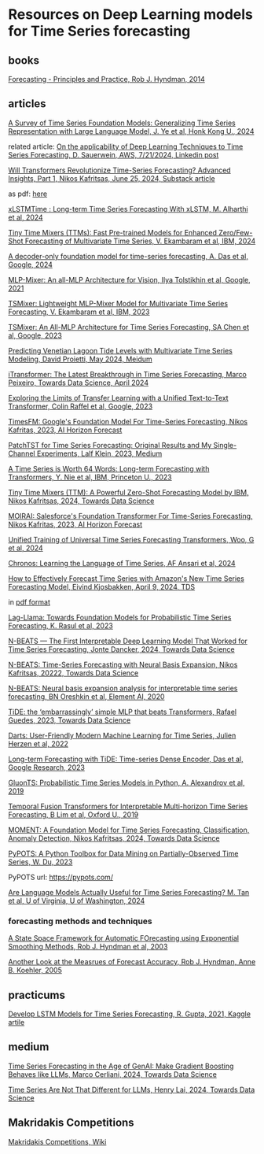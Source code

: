 # Resources on Deep Learning models for Time Series forecasting

## books

[Forecasting - Principles and Practice, Rob J. Hyndman, 2014](https://github.com/dimitarpg13/deep_learning_for_time_series_forecasting/blob/main/literature/books/Forecasting_Principles_and_Practice_Hyndman_2014.pdf)

## articles

[A Survey of Time Series Foundation Models: Generalizing Time Series Representation with Large Language Model, J. Ye et al, Honk Kong U., 2024](https://github.com/dimitarpg13/deep_learning_for_time_series_forecasting/blob/main/literature/articles/A_Survey_of_Time_Serie_Foundation_Models_Generalizing_Time_Series_Representation_with_LLM_Ye_2024.pdf)

related article: [On the applicability of Deep Learning Techniques to Time Series Forecasting, D. Sauerwein, AWS, 7/21/2024, Linkedin post](https://github.com/dimitarpg13/deep_learning_for_time_series_forecasting/blob/main/literature/articles/On_the_applicability_of_Deep_Learning_Techniques_to_Time_Series_Forecasting_Sauerwein_2024.pdf)

[Will Transformers Revolutionize Time-Series Forecasting? Advanced Insights, Part 1, Nikos Kafritsas, June 25, 2024, Substack article](https://aihorizonforecast.substack.com/p/will-transformers-revolutionize-time)

as pdf: [here](https://github.com/dimitarpg13/deep_learning_for_time_series_forecasting/blob/main/literature/articles/Will_Transformers_Revolutionize_Time-Series_Forecasting_Advanced_Insights_Part_1_Nikos_Kafritsas_2024.pdf)

[xLSTMTime : Long-term Time Series Forecasting With xLSTM, M. Alharthi et al, 2024](https://github.com/dimitarpg13/deep_learning_for_time_series_forecasting/blob/main/literature/articles/xLSTMTime_Long_term_Time_Series_Forecasting_With_xLSTM_Alharti_2024.pdf)

[Tiny Time Mixers (TTMs): Fast Pre-trained Models for Enhanced Zero/Few-Shot Forecasting of Multivariate Time Series, V. Ekambaram et al, IBM, 2024](https://github.com/dimitarpg13/deep_learning_for_time_series_forecasting/blob/main/literature/articles/Tiny_Time_Mixers-Fast_Pre-trained_Models_for_Enhanced_Zero_Few-Shot_Forecasting_of_Multivariate_Time_Series_Ekambaram_IBM_2024.pdf)

[A decoder-only foundation model for time-series forecasting, A. Das et al, Google, 2024](https://github.com/dimitarpg13/deep_learning_for_time_series_forecasting/blob/main/literature/articles/A_decoder-only_foundation_model_for_time-series_forecasting_Das_Google_April_2024_Preprint.pdf)

[MLP-Mixer: An all-MLP Architecture for Vision, Ilya Tolstikhin et al, Google, 2021](https://github.com/dimitarpg13/deep_learning_for_time_series_forecasting/blob/main/literature/articles/MLP-Mixer-An_all-MLP_Architecture_for_Vision_Tolstikhin_Google_2021.pdf)

[TSMixer: Lightweight MLP-Mixer Model for Multivariate Time Series Forecasting, V. Ekambaram et al, IBM, 2023](https://github.com/dimitarpg13/deep_learning_for_time_series_forecasting/blob/main/literature/articles/TSMixer-Lightweight_MLP-Mixer_Model_for_Multivariate_Time_Series_Forecasting_Ekambaram_IBM_2023.pdf)

[TSMixer: An All-MLP Architecture for Time Series Forecasting, SA Chen et al, Google, 2023](https://github.com/dimitarpg13/deep_learning_for_time_series_forecasting/blob/main/literature/articles/TSMixer-An_All-MLP_Architecture_for_Time_Series_Forecasting_Chen_Google_2023.pdf)

[Predicting Venetian Lagoon Tide Levels with Multivariate Time Series Modeling, David Proietti, May 2024, Meidum](https://medium.com/@david.proietti_17/predicting-venetian-lagoon-tide-levels-with-multivariate-time-series-modeling-8bafdf229588)

[iTransformer: The Latest Breakthrough in Time Series Forecasting, Marco Peixeiro, Towards Data Science, April 2024](https://github.com/dimitarpg13/deep_learning_for_time_series_forecasting/blob/main/literature/articles/iTransformer-Inverted_Transformers_Are_Effective_for_Time_Series_Forecasting_Liu_2023.pdf)

[Exploring the Limits of Transfer Learning with a Unified Text-to-Text Transformer, Colin Raffel et al, Google, 2023](https://github.com/dimitarpg13/deep_learning_for_time_series_forecasting/blob/main/literature/articles/Exploring_the_Limits_of_Transfer_Learning_with_a_Unified_Text-to-Text_Transformer_Raffel_2023.pdf)

[TimesFM: Google's Foundation Model For Time-Series Forecasting, Nikos Kafritas, 2023, AI Horizon Forecast](https://aihorizonforecast.substack.com/p/timesfm-googles-foundation-model)

[PatchTST for Time Series Forecasting: Original Results and My Single-Channel Experiments, Lalf Klein, 2023, Medium](https://medium.com/@lalf_klein/patchtst-for-time-series-forecasting-original-results-and-new-single-channel-experiments-f375699f7b91)

[A Time Series is Worth 64 Words: Long-term Forecasting with Transformers, Y. Nie et al, IBM, Princeton U., 2023](https://github.com/dimitarpg13/deep_learning_for_time_series_forecasting/blob/main/literature/articles/A_Time_Series_is_Worth_64_Words-Long-term_Forecasting_with_Transformers_Nie_IBM_2023.pdf)

[Tiny Time Mixers (TTM): A Powerful Zero-Shot Forecasting Model by IBM, Nikos Kafritsas, 2024, Towards Data Science](https://towardsdatascience.com/tiny-time-mixers-ttm-a-powerful-zero-shot-forecasting-model-by-ibm-576b0e0af583)

[MOIRAI: Salesforce's Foundation Transformer For Time-Series Forecasting, Nikos Kafritas, 2023, AI Horizon Forecast](https://aihorizonforecast.substack.com/p/moirai-salesforces-foundation-transformer)

[Unified Training of Universal Time Series Forecasting Transformers, Woo, G et al, 2024](https://github.com/dimitarpg13/deep_learning_for_time_series_forecasting/blob/main/literature/articles/Unified_Training_of_Universal_Time_Series_Forecasting_Transformers_Woo_2024.pdf)

[Chronos: Learning the Language of Time Series, AF Ansari et al, 2024](https://github.com/dimitarpg13/deep_learning_for_time_series_forecasting/blob/main/literature/articles/Chronos-Learning_the_Language_of_Time_Series_Fatir_2024.pdf)

[How to Effectively Forecast Time Series with Amazon's New Time Series Forecasting Model, Eivind Kjosbakken, April 9, 2024, TDS](https://towardsdatascience.com/how-to-effectively-forecast-time-series-with-amazons-new-time-series-forecasting-model-9e04d4ccf67e)

in [pdf format](https://github.com/dimitarpg13/deep_learning_for_time_series_forecasting/blob/main/literature/articles/How_to_Effectively_Forecast_Time_Series_with_Amazon_New_Time_Series_Forecasting_Model_by_Eivind_Kjosbakken_TowardsDataScience.pdf)

[Lag-Llama: Towards Foundation Models for Probabilistic Time Series Forecasting, K. Rasul et al, 2023](https://github.com/dimitarpg13/deep_learning_for_time_series_forecasting/blob/main/literature/articles/Lag-Llama-Towards_Foundation_Models_for_Probabilistic_Time_Series_Forecasting_Rasul_2023.pdf)

[N-BEATS — The First Interpretable Deep Learning Model That Worked for Time Series Forecasting, Jonte Dancker, 2024, Towards Data Science](https://towardsdatascience.com/n-beats-the-first-interpretable-deep-learning-model-that-worked-for-time-series-forecasting-06920daadac2)

[N-BEATS: Time-Series Forecasting with Neural Basis Expansion, Nikos Kafritsas, 20222, Towards Data Science](https://medium.com/towards-data-science/n-beats-time-series-forecasting-with-neural-basis-expansion-af09ea39f538)

[N-BEATS: Neural basis expansion analysis for interpretable time series forecasting, BN Oreshkin et al, Element AI, 2020](https://github.com/dimitarpg13/deep_learning_for_time_series_forecasting/blob/main/literature/articles/N-BEATS-Neural_basis_expansion_analysis_for_interpretable_time_series_forecasting_Oreshkin_ElementAI_2020.pdf)

[TiDE: the ‘embarrassingly’ simple MLP that beats Transformers, Rafael Guedes, 2023, Towards Data Science](https://towardsdatascience.com/tide-the-embarrassingly-simple-mlp-that-beats-transformers-7db77d588079)

[Darts: User-Friendly Modern Machine Learning for Time Series, Julien Herzen et al, 2022](https://github.com/dimitarpg13/deep_learning_for_time_series_forecasting/blob/main/literature/articles/Darts-User-Friendly_Modern_Machine_Learning_for_Time_Series_Herzen_2022.pdf)

[Long-term Forecasting with TiDE: Time-series Dense Encoder, Das et al, Google Research, 2023](https://github.com/dimitarpg13/deep_learning_for_time_series_forecasting/blob/main/literature/articles/Long-term_Forecasting_with_TiDE-Time-series_Dense_Encoder_Das_GoogleResearch_2023.pdf)

[GluonTS: Probabilistic Time Series Models in Python, A. Alexandrov et al, 2019](https://github.com/dimitarpg13/deep_learning_for_time_series_forecasting/blob/main/literature/articles/GluonTS-Probabilistic_Time_Series_Models_in_Python_Alexandrov_AWS_2019.pdf)

[Temporal Fusion Transformers for Interpretable Multi-horizon Time Series Forecasting, B Lim et al, Oxford U., 2019](https://github.com/dimitarpg13/deep_learning_for_time_series_forecasting/blob/main/literature/articles/Temporal_Fusion_Transformers_for_Interpretable_Multi-horizon_Time_Series_Forecasting_Lim_OxfordU_2020.pdf)

[MOMENT: A Foundation Model for Time Series Forecasting, Classification, Anomaly Detection, Nikos Kafritsas, 2024, Towards Data Science](https://medium.com/towards-data-science/moment-a-foundation-model-for-time-series-forecasting-classification-anomaly-detection-1e35f5b6ca76)

[PyPOTS: A Python Toolbox for Data Mining on Partially-Observed Time Series, W. Du, 2023](https://github.com/dimitarpg13/deep_learning_for_time_series_forecasting/blob/main/literature/articles/PyPOTS-A_Python_Toolbox_for_Data_Mining_on_Partially-Observed_Time_Series_Du_2023.pdf)

PyPOTS url: https://pypots.com/

[Are Language Models Actually Useful for Time Series Forecasting? M. Tan et al, U of Virginia, U of Washington, 2024](https://github.com/dimitarpg13/deep_learning_for_time_series_forecasting/blob/main/literature/articles/Are_Language_Models_Actually_Useful_for_Time_Series_Forecasting_Tan_2024.pdf)

### forecasting methods and techniques

[A State Space Framework for Automatic FOrecasting using Exponential Smoothing Methods, Rob J. Hyndman et al, 2003](https://github.com/dimitarpg13/deep_learning_for_time_series_forecasting/blob/main/literature/articles/A_state_space_framework_for_automatic_forecasting_using_exponential_smoothing_methods_Hyndman_2003.pdf)

[Another Look at the Measrues of Forecast Accuracy, Rob J. Hyndman, Anne B. Koehler, 2005](https://github.com/dimitarpg13/deep_learning_for_time_series_forecasting/blob/main/literature/articles/Another_Look_at_Measures_of_Forecast_Accuracy_Hyndman_2005.pdf)

## practicums

[Develop LSTM Models for Time Series Forecasting, R. Gupta, 2021, Kaggle artile](https://www.kaggle.com/code/ritesh7355/develop-lstm-models-for-time-series-forecasting)

## medium

[Time Series Forecasting in the Age of GenAI: Make Gradient Boosting Behaves like LLMs, Marco Cerliani, 2024, Towards Data Science](https://towardsdatascience.com/time-series-forecasting-in-the-age-of-genai-make-gradient-boosting-behaves-like-llms-674d9e22e1ce)

[Time Series Are Not That Different for LLMs, Henry Lai, 2024, Towards Data Science](https://towardsdatascience.com/time-series-are-not-that-different-for-llms-56435dc7d2b1)

## Makridakis Competitions

[Makridakis Competitions, Wiki](https://en.wikipedia.org/wiki/Makridakis_Competitions)
